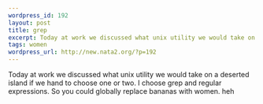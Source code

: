 ```yaml
--- 
wordpress_id: 192
layout: post
title: grep
excerpt: Today at work we discussed what unix utility we would take on a deserted island if we hand to choose one or two. I choose grep and regular expressions. So you could globally replace bananas with women. heh
tags: women
wordpress_url: http://new.nata2.org/?p=192
---
```

Today at work we discussed what unix utility we would take on a deserted island if we hand to choose one or two. I choose grep and regular expressions. So you could globally replace bananas with women. heh
